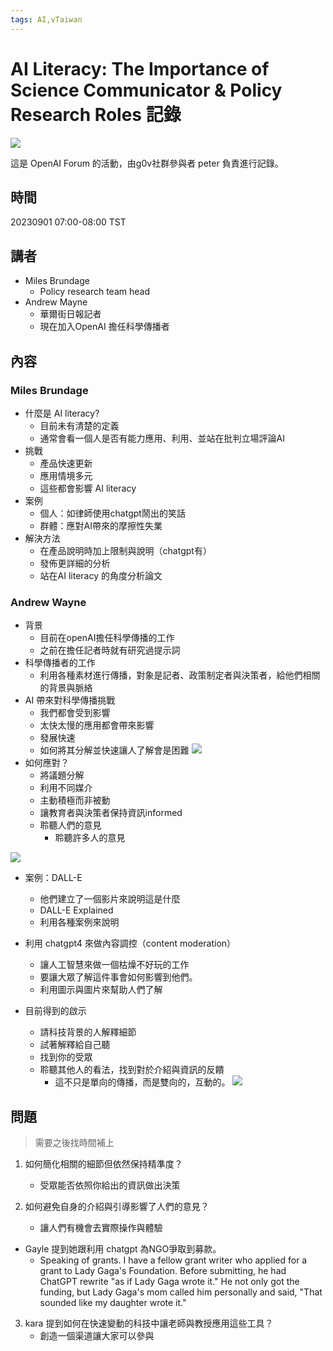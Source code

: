 ```yaml
---
tags: AI,vTaiwan 
---
```

# AI Literacy: The Importance of Science Communicator & Policy Research Roles 記錄

![](https://s3-ap-northeast-1.amazonaws.com/g0v-hackmd-images/uploads/upload_f0381336fdb5badf0d457b330cb0b7d0.png)

這是 OpenAI Forum 的活動，由g0v社群參與者 peter 負責進行記錄。
## 時間
20230901 07:00-08:00 TST

## 講者
- Miles Brundage
    - Policy research team head 
- Andrew Mayne
    - 華爾街日報記者
    - 現在加入OpenAI 擔任科學傳播者

## 內容
### Miles Brundage 
- 什麼是 AI literacy?
    - 目前未有清楚的定義
    - 通常會看一個人是否有能力應用、利用、並站在批判立場評論AI 
- 挑戰
    - 產品快速更新
    - 應用情境多元
    - 這些都會影響 AI literacy 
- 案例
    - 個人：如律師使用chatgpt鬧出的笑話
    - 群體：應對AI帶來的摩擦性失業
- 解決方法
    - 在產品說明時加上限制與說明（chatgpt有）
    - 發佈更詳細的分析
    - 站在AI literacy 的角度分析論文

### Andrew Wayne 
- 背景
    - 目前在openAI擔任科學傳播的工作
    - 之前在擔任記者時就有研究過提示詞
- 科學傳播者的工作
    - 利用各種素材進行傳播，對象是記者、政策制定者與決策者，給他們相關的背景與脈絡
- AI 帶來對科學傳播挑戰
    - 我們都會受到影響
    - 太快太慢的應用都會帶來影響
    - 發展快速
    - 如何將其分解並快速讓人了解會是困難
![](https://s3-ap-northeast-1.amazonaws.com/g0v-hackmd-images/uploads/upload_6fc491632b6f2acdde5b51d92746a0bf.png)
- 如何應對？
    - 將議題分解
    - 利用不同媒介
    - 主動積極而非被動
    - 讓教育者與決策者保持資訊informed
    - 聆聽人們的意見
        - 聆聽許多人的意見

![](https://s3-ap-northeast-1.amazonaws.com/g0v-hackmd-images/uploads/upload_c76d1da82479bd604765adae0db0bd81.png)
- 案例：DALL-E
    - 他們建立了一個影片來說明這是什麼
    - DALL-E Explained 
    - 利用各種案例來說明

- 利用 chatgpt4 來做內容調控（content moderation）
    - 讓人工智慧來做一個枯燥不好玩的工作
    - 要讓大眾了解這件事會如何影響到他們。
    - 利用圖示與圖片來幫助人們了解
- 目前得到的啟示
    - 請科技背景的人解釋細節
    - 試著解釋給自己聽
    - 找到你的受眾
    - 聆聽其他人的看法，找到對於介紹與資訊的反饋
        - 這不只是單向的傳播，而是雙向的，互動的。
![](https://s3-ap-northeast-1.amazonaws.com/g0v-hackmd-images/uploads/upload_e0923d0738dd785407b4773ce0f10607.png)

## 問題
> 需要之後找時間補上
1. 如何簡化相關的細節但依然保持精準度？
    - 受眾能否依照你給出的資訊做出決策

2. 如何避免自身的介紹與引導影響了人們的意見？
    - 讓人們有機會去實際操作與體驗

- Gayle 提到她跟利用 chatgpt 為NGO爭取到募款。
    - Speaking of grants. I have a fellow grant writer who applied for a grant to Lady Gaga's Foundation. Before submitting, he had ChatGPT rewrite "as if Lady Gaga wrote it." He not only got the funding, but Lady Gaga's mom called him personally and said, "That sounded like my daughter wrote it."

3. kara 提到如何在快速變動的科技中讓老師與教授應用這些工具？
    - 創造一個渠道讓大家可以參與

